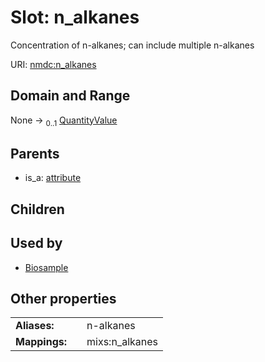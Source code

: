 
# Slot: n_alkanes


Concentration of n-alkanes; can include multiple n-alkanes

URI: [nmdc:n_alkanes](https://microbiomedata/meta/n_alkanes)


## Domain and Range

None &#8594;  <sub>0..1</sub> [QuantityValue](QuantityValue.md)

## Parents

 *  is_a: [attribute](attribute.md)

## Children


## Used by

 * [Biosample](Biosample.md)

## Other properties

|  |  |  |
| --- | --- | --- |
| **Aliases:** | | n-alkanes |
| **Mappings:** | | mixs:n_alkanes |

